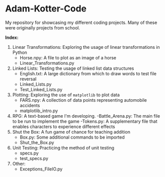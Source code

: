 # Adam-Kotter-Code
My repository for showcasing my different coding projects. Many of these were originally 
projects from school.

**Index:**

1. Linear Transformations: Exploring the usage of linear transformations in Python
   - Horse.npy: A file to plot as an image of a horse
   - Linear_Transformations.py
2. Linked Lists: Testing the usage of linked list data structures
   - English.txt: A large dictionary from which to draw words to test file reversal
   - Linked_Lists.py
   - Test_Linked_Lists.py
3. Plotting: Exploring the use of `matplotlib` to plot data
   - FARS.npy: A collection of data points representing automobile accidents
   - matplotlib_intro.py
4. RPG: A text-based game I'm developing.
   -Battle_Arena.py: The main file to be run to implement the game
   -Tokens.py: A supplementary file that enables characters to experience different effects
5. Shut the Box: A fun game of chance for teaching addition
   - Box.py: Some additional commands to be imported
   - Shut_the_Box.py
6. Unit Testing: Practicing the method of unit testing
   - specs.py
   - test_specs.py
7. Other:
   - Exceptions_FileIO.py